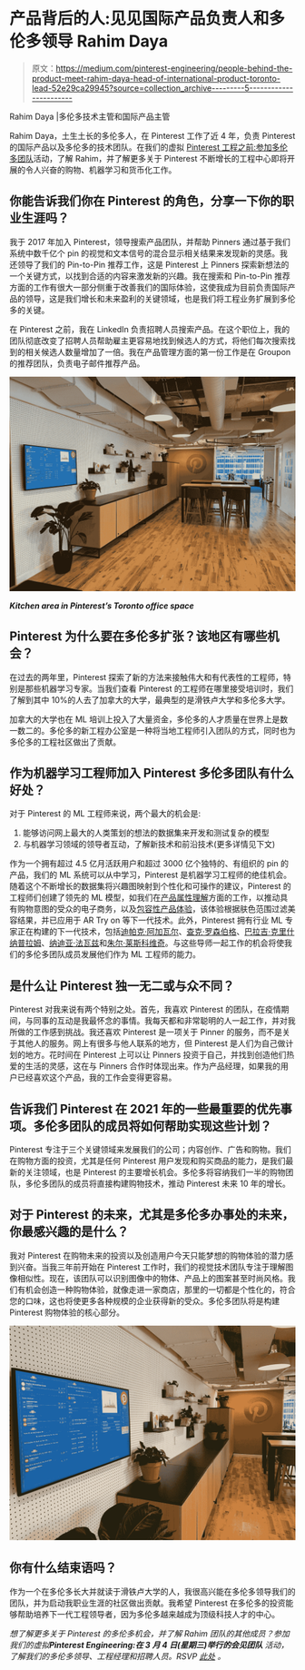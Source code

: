 # 产品背后的人:见见国际产品负责人和多伦多领导 Rahim Daya

> 原文：<https://medium.com/pinterest-engineering/people-behind-the-product-meet-rahim-daya-head-of-international-product-toronto-lead-52e29ca29945?source=collection_archive---------5----------------------->

Rahim Daya |多伦多技术主管和国际产品主管

Rahim Daya，土生土长的多伦多人，在 Pinterest 工作了近 4 年，负责 Pinterest 的国际产品以及多伦多的技术团队。在我们的虚拟 [Pinterest 工程之前:参加多伦多团队](https://pinterestengineering-meettheteamtoronto.splashthat.com/)活动，了解 Rahim，并了解更多关于 Pinterest 不断增长的工程中心即将开展的令人兴奋的购物、机器学习和货币化工作。

## **你能告诉我们你在 Pinterest 的角色，分享一下你的职业生涯吗？**

我于 2017 年加入 Pinterest，领导搜索产品团队，并帮助 Pinners 通过基于我们系统中数千亿个 pin 的视觉和文本信号的混合显示相关结果来发现新的灵感。我还领导了我们的 Pin-to-Pin 推荐工作，这是 Pinterest 上 Pinners 探索新想法的一个关键方式，以找到合适的内容来激发新的兴趣。我在搜索和 Pin-to-Pin 推荐方面的工作有很大一部分侧重于改善我们的国际体验，这使我成为目前负责国际产品的领导，这是我们增长和未来盈利的关键领域，也是我们将工程业务扩展到多伦多的关键。

在 Pinterest 之前，我在 LinkedIn 负责招聘人员搜索产品。在这个职位上，我的团队彻底改变了招聘人员帮助雇主更容易地找到候选人的方式，将他们每次搜索找到的相关候选人数量增加了一倍。我在产品管理方面的第一份工作是在 Groupon 的推荐团队，负责电子邮件推荐产品。

![](img/72032ad07e0802185655937a8df29414.png)

***Kitchen area in Pinterest’s Toronto office space***

## **Pinterest 为什么要在多伦多扩张？该地区有哪些机会？**

在过去的两年里，Pinterest 探索了新的方法来接触伟大和有代表性的工程师，特别是那些机器学习专家。当我们查看 Pinterest 的工程师在哪里接受培训时，我们了解到其中 10%的人去了加拿大的大学，最典型的是滑铁卢大学和多伦多大学。

加拿大的大学也在 ML 培训上投入了大量资金，多伦多的人才质量在世界上是数一数二的。多伦多的新工程办公室是一种将当地工程师引入团队的方式，同时也为多伦多的工程社区做出了贡献。

## **作为机器学习工程师加入 Pinterest 多伦多团队有什么好处？**

对于 Pinterest 的 ML 工程师来说，两个最大的机会是:

1.  能够访问网上最大的人类策划的想法的数据集来开发和测试复杂的模型
2.  与机器学习领域的领导者互动，了解新技术和前沿技术(更多详情见下文)

作为一个拥有超过 4.5 亿月活跃用户和超过 3000 亿个独特的、有组织的 pin 的产品，我们的 ML 系统可以从中学习，Pinterest 是机器学习工程师的绝佳机会。随着这个不断增长的数据集将兴趣图映射到个性化和可操作的建议，Pinterest 的工程师们创建了领先的 ML 模型，如我们在[产品属性理解](/pinterest-engineering/understanding-product-attributes-for-shoppers-77268c746c87)方面的工作，以推动具有购物意图的受众的电子商务，以及[包容性产品体验](/pinterest-engineering/powering-inclusive-search-recommendations-with-our-new-visual-skin-tone-model-1d3ba6eeffc7)，该体验根据肤色范围过滤美容结果，并已应用于 AR Try on 等下一代技术。此外，Pinterest 拥有行业 ML 专家正在构建的下一代技术，包括[迪帕克·阿加瓦尔](https://www.linkedin.com/in/dipu1025/)、[查克·罗森伯格](https://www.linkedin.com/in/chuckrosenberg/)、[巴拉吉·克里什纳普拉姆](https://www.linkedin.com/in/balajikrishnapuram/)、[纳迪亚·法瓦兹](https://www.linkedin.com/in/nadiafawaz/)和[朱尔·莱斯科维奇](https://www.linkedin.com/in/leskovec/)。与这些导师一起工作的机会将使我们的多伦多团队成员发展他们作为 ML 工程师的能力。

## **是什么让 Pinterest 独一无二或与众不同？**

Pinterest 对我来说有两个特别之处。首先，我喜欢 Pinterest 的团队，在疫情期间，与同事的互动是我最怀念的事情。我每天都和非常聪明的人一起工作，并对我所做的工作感到挑战。我还喜欢 Pinterest 是一项关于 Pinner 的服务，而不是关于其他人的服务。网上有很多与他人联系的地方，但 Pinterest 是人们为自己做计划的地方。花时间在 Pinterest 上可以让 Pinners 投资于自己，并找到创造他们热爱的生活的灵感，这在与 Pinners 合作时体现出来。作为产品经理，如果我的用户已经喜欢这个产品，我的工作会变得更容易。

## **告诉我们 Pinterest 在 2021 年的一些最重要的优先事项。多伦多团队的成员将如何帮助实现这些计划？**

Pinterest 专注于三个关键领域来发展我们的公司；内容创作、广告和购物。我们在购物方面的投资，尤其是任何 Pinterest 用户发现和购买商品的能力，是我们最新的关注领域，也是 Pinterest 的主要增长机会。多伦多将容纳我们一半的购物团队，多伦多团队的成员将直接构建购物技术，推动 Pinterest 未来 10 年的增长。

## 对于 Pinterest 的未来，尤其是多伦多办事处的未来，你最感兴趣的是什么？

我对 Pinterest 在购物未来的投资以及创造用户今天只能梦想的购物体验的潜力感到兴奋。当我三年前开始在 Pinterest 工作时，我们的视觉技术团队专注于理解图像相似性。现在，该团队可以识别图像中的物体、产品上的图案甚至时尚风格。我们有机会创造一种购物体验，就像走进一家商店，那里的一切都是个性化的，符合您的口味，这也将使更多各种规模的企业获得新的受众。多伦多团队将是构建 Pinterest 购物体验的核心部分。

![](img/2ef7bb5714aa8790b8242c06a6e500d5.png)

## **你有什么结束语吗？**

作为一个在多伦多长大并就读于滑铁卢大学的人，我很高兴能在多伦多领导我们的团队，并为启动我职业生涯的社区做出贡献。我希望 Pinterest 在多伦多的投资能够帮助培养下一代工程领导者，因为多伦多越来越成为顶级科技人才的中心。

*想了解更多关于 Pinterest 的多伦多机会，并了解 Rahim 团队的其他成员？参加我们的虚拟****Pinterest Engineering:在 3 月 4 日(星期三)举行的会见团队*** *活动，了解我们的多伦多领导、工程经理和招聘人员。RSVP* [*此处*](https://pinterestengineering-meettheteamtoronto.splashthat.com/) *。*